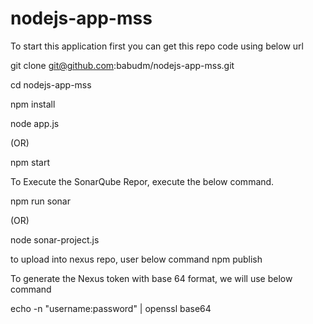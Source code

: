 # nodejs-app-mss

To start this application first you can get this repo code using below url

git clone git@github.com:babudm/nodejs-app-mss.git

cd nodejs-app-mss

npm install

node app.js 

(OR) 

npm start

To Execute the SonarQube Repor, execute the below command.

npm run sonar

(OR) 

node sonar-project.js

to upload into nexus repo, user below command
npm publish

To generate the Nexus token with base 64 format, we will use below command

echo -n "username:password" | openssl base64


